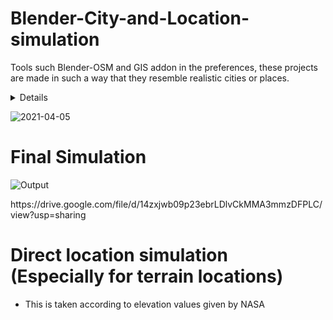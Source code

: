 # Blender-City-and-Location-simulation

Tools such Blender-OSM and GIS addon in the preferences, these projects are made in such a way that they resemble realistic cities or places.
<details>
  
 * The addon imports buildings from OpenStreetMap. Building height and number of floors are used to create the final scene. Composition into 3D parts for a building with the complex structure is also processed. A large number of roof shapes is supported. If a terrain is provided, buildings are placed on the terrain automatically.
  
 * The addon downloads and imports real world terrain data with resolution about 30 meter.
  
 * The addon can import GPX-tracks and project them on the terrain.
  
 * River, lakes, forests, vegetation are imported as polygons. If a terrain is provided, they are projected on the terrain.
  
 * Imported roads, paths and railways have width. They are represented by Blender curves with a profile object. If a terrain is provided, roads are projected on the terrain.

 </details>
  
  
 ![2021-04-05](https://user-images.githubusercontent.com/71865643/118857219-6e2eef00-b8f5-11eb-9250-ce4132c60cf8.png)

# Final Simulation
 
![Output](https://user-images.githubusercontent.com/71865643/118857545-ca920e80-b8f5-11eb-9b44-70fe01ebf54b.png)

<Link>
https://drive.google.com/file/d/14zxjwb09p23ebrLDlvCkMMA3mmzDFPLC/view?usp=sharing
</Link>



# Direct location simulation (Especially for terrain locations)

* This is taken according to elevation values given by NASA


